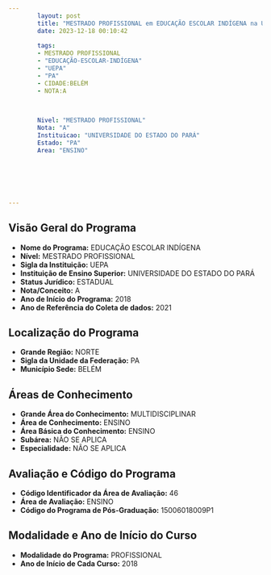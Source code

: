 ```yaml
---
        layout: post
        title: "MESTRADO PROFISSIONAL em EDUCAÇÃO ESCOLAR INDÍGENA na UEPA  "
        date: 2023-12-18 00:10:42
     
        tags:
        - MESTRADO PROFISSIONAL
        - "EDUCAÇÃO-ESCOLAR-INDÍGENA"
        - "UEPA"
        - "PA"
        - CIDADE:BELÉM
        - NOTA:A
        
       

        Nivel: "MESTRADO PROFISSIONAL"
        Nota: "A"
        Instituicao: "UNIVERSIDADE DO ESTADO DO PARÁ"
        Estado: "PA"
        Area: "ENSINO"
        
        
        
        
        
        
---
```

## Visão Geral do Programa
- **Nome do Programa:** EDUCAÇÃO ESCOLAR INDÍGENA
- **Nível:** MESTRADO PROFISSIONAL
- **Sigla da Instituição:** UEPA
- **Instituição de Ensino Superior:** UNIVERSIDADE DO ESTADO DO PARÁ
- **Status Jurídico:** ESTADUAL
- **Nota/Conceito:** A
- **Ano de Início do Programa:** 2018
- **Ano de Referência do Coleta de dados:** 2021

## Localização do Programa
- **Grande Região:** NORTE
- **Sigla da Unidade da Federação:** PA
- **Município Sede:** BELÉM

## Áreas de Conhecimento
- **Grande Área do Conhecimento:** MULTIDISCIPLINAR
- **Área de Conhecimento:** ENSINO
- **Área Básica do Conhecimento:** ENSINO
- **Subárea:** NÃO SE APLICA
- **Especialidade:** NÃO SE APLICA

## Avaliação e Código do Programa
- **Código Identificador da Área de Avaliação:** 46
- **Área de Avaliação:** ENSINO
- **Código do Programa de Pós-Graduação:** 15006018009P1


## Modalidade e Ano de Início do Curso
- **Modalidade do Programa:** PROFISSIONAL
- **Ano de Início de Cada Curso:** 2018
